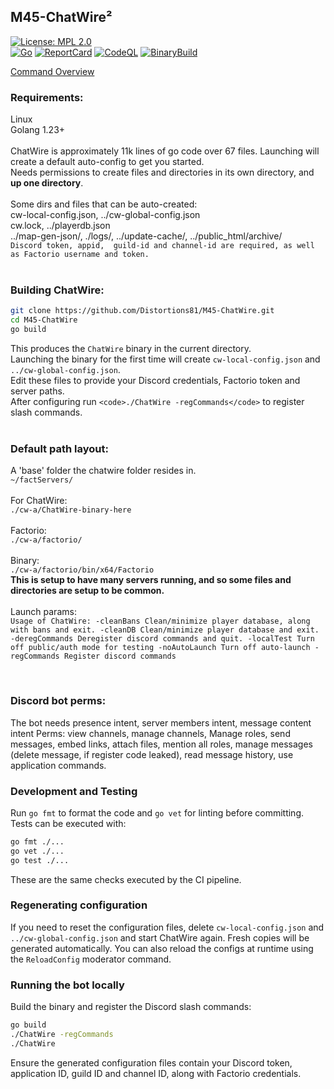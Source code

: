 ## M45-ChatWire²
[![License: MPL 2.0](https://img.shields.io/badge/License-MPL_2.0-brightgreen.svg)](https://opensource.org/licenses/MPL-2.0)
<br>
[![Go](https://github.com/Distortions81/M45-ChatWire/actions/workflows/go.yml/badge.svg)](https://github.com/Distortions81/M45-ChatWire/actions/workflows/go.yml)
[![ReportCard](https://github.com/Distortions81/M45-ChatWire/actions/workflows/report.yml/badge.svg)](https://github.com/Distortions81/M45-ChatWire/actions/workflows/report.yml)
[![CodeQL](https://github.com/Distortions81/M45-ChatWire/actions/workflows/codeql-analysis.yml/badge.svg)](https://github.com/Distortions81/M45-ChatWire/actions/workflows/codeql-analysis.yml)
[![BinaryBuild](https://github.com/Distortions81/M45-ChatWire/actions/workflows/build-linux64.yml/badge.svg)](https://github.com/Distortions81/M45-ChatWire/actions/workflows/build-linux64.yml)

[Command Overview](https://m45sci.xyz/help-discord-staff.html)

### Requirements:
Linux<br>
Golang 1.23+<br>
<br>
ChatWire is approximately 11k lines of go code over 67 files.
Launching will create a default auto-config to get you started.<br>
Needs permissions to create files and directories in its own directory, and **up one directory**.<br>
<br>
Some dirs and files that can be auto-created:<br>
cw-local-config.json, ../cw-global-config.json<br>
cw.lock, ../playerdb.json<br>
../map-gen-json/, ./logs/, ../update-cache/, ../public_html/archive/<br>
`Discord token, appid,  guild-id and channel-id are required, as well as Factorio username and token.`<br>
<br>
### Building ChatWire:<br>
```bash
git clone https://github.com/Distortions81/M45-ChatWire.git
cd M45-ChatWire
go build
```
This produces the `ChatWire` binary in the current directory.<br>
Launching the binary for the first time will create `cw-local-config.json` and `../cw-global-config.json`.<br>
Edit these files to provide your Discord credentials, Factorio token and server paths.<br>
After configuring run `<code>./ChatWire -regCommands</code>` to register slash commands.<br>
<br>
### Default path layout:<br>
A 'base' folder the chatwire folder resides in.<br>
`~/factServers/`<br>
<br>
For ChatWire:<br>
`./cw-a/ChatWire-binary-here`<br>
<br>
Factorio:<br>
`./cw-a/factorio/`<br>
<br>
Binary:<br>
`./cw-a/factorio/bin/x64/Factorio`<br>
**This is setup to have many servers running, and so some files and directories are setup to be common.**<br>
<br>
Launch params:<br>
`Usage of ChatWire:
  -cleanBans
        Clean/minimize player database, along with bans and exit.
  -cleanDB
        Clean/minimize player database and exit.
  -deregCommands
        Deregister discord commands and quit.
  -localTest
        Turn off public/auth mode for testing
  -noAutoLaunch
        Turn off auto-launch
  -regCommands
        Register discord commands`
        
<br>

### Discord bot perms:
The bot needs presence intent, server members intent, message content intent
Perms: view channels, manage channels, Manage roles, send messages, embed links, attach files, mention all roles, manage messages (delete message, if register code leaked), read message history, use application commands.

### Development and Testing

Run `go fmt` to format the code and `go vet` for linting before committing. Tests can be executed with:
```bash
go fmt ./...
go vet ./...
go test ./...
```
These are the same checks executed by the CI pipeline.

### Regenerating configuration

If you need to reset the configuration files, delete `cw-local-config.json` and `../cw-global-config.json` and start ChatWire again. Fresh copies will be generated automatically. You can also reload the configs at runtime using the `ReloadConfig` moderator command.

### Running the bot locally

Build the binary and register the Discord slash commands:
```bash
go build
./ChatWire -regCommands
./ChatWire
```
Ensure the generated configuration files contain your Discord token, application ID, guild ID and channel ID, along with Factorio credentials.
